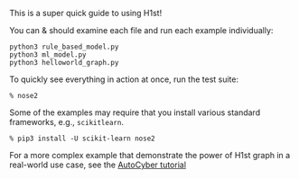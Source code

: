 This is a super quick guide to using H1st!

You can & should examine each file and run each example individually:

```
python3 rule_based_model.py
python3 ml_model.py
python3 helloworld_graph.py
```

To quickly see everything in action at once, run the test suite:

```
% nose2
```

Some of the examples may require that you install various standard frameworks, e.g., `scikitlearn`.

```
% pip3 install -U scikit-learn nose2
```

For a more complex example that demonstrate the power of H1st graph in a real-world use case, 
see the [AutoCyber tutorial](../AutoCyber)